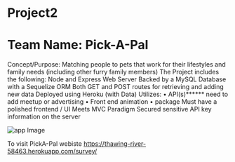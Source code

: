 # Project2
# Team Name:   Pick-A-Pal
Concept/Purpose:  Matching people to pets that work for their lifestyles and family needs (including other furry family members)
The Project includes the following:
Node and Express Web Server
Backed by a MySQL Database with a Sequelize ORM
Both GET and POST routes for retrieving and adding new data
Deployed using Heroku (with Data)
Utilizes:
•	API(s)******  need to add meetup or advertising
•	Front end animation
•	package
Must have a polished frontend / UI
Meets MVC Paradigm
Secured sensitive API key information on the server

![app Image](/)

To visit PickA-Pal webiste 
https://thawing-river-58463.herokuapp.com/survey/
